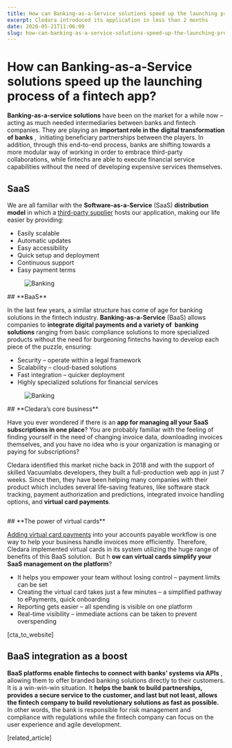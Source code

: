 ```yaml
---
title: How can Banking-as-a-Service solutions speed up the launching process of a fintech app?
excerpt: Cledara introduced its application in less than 2 months
date: 2020-05-21T11:06:09
slug: how-can-banking-as-a-service-solutions-speed-up-the-launching-process-of-a-fintech-app
---
```


# How can Banking-as-a-Service solutions speed up the launching process of a fintech app?

 **Banking-as-a-service solutions** have been on the market for a while now – acting as much needed intermediaries between banks and fintech companies. They are playing an **important role in the**  **digital transformation of banks** ,&nbsp; initiating beneficiary partnerships between the players. In addition, through this end-to-end process, banks are shifting towards a more modular way of working in order to embrace third-party collaborations, while fintechs are able to execute financial service capabilities without the need of developing expensive services themselves.

## **SaaS**

We are all familiar with the **Software-as-a-Service** (SaaS) **distribution model** in which a [third-party supplier](https://www.mikesonders.com/largest-saas-companies/) hosts our application, making our life easier by providing:

- Easily scalable
- Automatic updates&nbsp;
- Easy accessibility
- Quick setup and deployment
- Continuous support
- Easy payment terms
<figure class="wp-block-image size-post-content"><img src="https://inside.vacuumlabs.com/wp-content/uploads/2020/05/mia-baker-25EQ2lb0ph8-unsplash-1187x791.jpg" alt="Banking" class="wp-image-2018"></figure>
## **BaaS**

In the last few years, a similar structure has come of age for banking solutions in the fintech industry. **Banking-as-a-Service** (BaaS) allows companies to **integrate digital payments and a variety of&nbsp; banking solutions** ranging from basic compliance solutions to more specialized products without the need for burgeoning fintechs having to develop each piece of the puzzle, ensuring:

- Security – operate within a legal framework
- Scalability – cloud-based solutions
- Fast integration – quicker deployment
- Highly specialized solutions for financial services
<figure class="wp-block-image size-post-content"><img src="https://vacuumlabs.com/wp-content/uploads/2020/05/credit-card-1583534_1920-1187x791.jpg" alt="Banking" class="wp-image-2022"></figure>
## **Cledara’s core business**

Have you ever wondered if there is an **app for managing all your SaaS subscriptions in one place**? You are probably familiar with the feeling of finding yourself in the need of changing invoice data, downloading invoices themselves, and you have no idea who is your organization is managing or paying for subscriptions?&nbsp;  
  
Cledara identified this market niche back in 2018 and with the support of skilled Vacuumlabs developers, they built a full-production web app in just 7 weeks. Since then, they have been helping many companies with their product which includes several life-saving features, like software stack tracking, payment authorization and predictions, integrated invoice handling options, and **virtual card payments**.

<figure class="wp-block-image size-post-content"><img src="https://vacuumlabs.com/wp-content/uploads/2020/05/cledara-blogpost-cover3-1296x590.jpg" alt="" class="wp-image-2048"></figure>
## **The power of virtual cards**

[Adding virtual card payments](https://inside.vacuumlabs.com/podcasts/embedded-payments-with-brad-van-leeuwen) into your accounts payable workflow is one way to help your business handle invoices more efficiently. Therefore, Cledara implemented virtual cards in its system utilizing the huge range of benefits of this BaaS solution.&nbsp; But h **ow can virtual cards simplify your SaaS management on the platform**?

- It helps you empower your team without losing control – payment limits can be set
- Creating the virtual card takes just a few minutes – a simplified pathway to ePayments, quick onboarding
- Reporting gets easier – all spending is visible on one platform
- Real-time visibility – immediate actions can be taken to prevent overspending

[cta\_to\_website]

## **BaaS integration as a boost**

**BaaS platforms enable fintechs to connect with banks’ systems via APIs** , allowing them to offer branded banking solutions directly to their customers. It is a win-win-win situation. It **helps the bank to build partnerships, provides a secure service to the customer, and last but not least, allows the fintech company to build revolutionary solutions as fast as possible.** In other words, the bank is responsible for risk management and compliance with regulations while the fintech company can focus on the user experience and agile development.

[related\_article]


